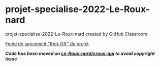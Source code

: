 # projet-specialise-2022-Le-Roux-nard
projet-specialise-2022-Le-Roux-nard created by GitHub Classroom

[Fiche de lancement "Kick Off" du projet](https://docs.google.com/document/d/1mmsYE-ihLDAT0lUvetKlaf5wezR5OZHgiN3V27ZNogc/edit?usp=sharing "Lien Google Drive")

__***Code has been moved on [Le-Roux-nard/crous-api](https://github.com/Le-Roux-nard/crous-api) to avoid copyright issue***__
